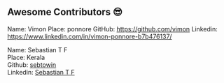 ## Awesome Contributors :sunglasses:
Name: Vimon
Place: ponnore
GitHub: https://github.com/vimon
Linkedin: https://www.linkedin.com/in/vimon-ponnore-b7b476137/







Name: Sebastian T F  
Place: Kerala  
Github: [sebtowin](https://github.com/sebtowin)  
Linkedin: [Sebastian T F](https://www.linkedin.com/in/sebastiantf/)

